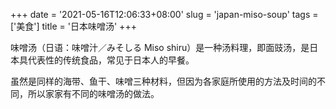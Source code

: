 +++
date = '2021-05-16T12:06:33+08:00'
slug = 'japan-miso-soup'
tags = ['美食']
title = '日本味噌汤'
+++

味噌汤（日语：味噌汁／みそしる Miso shiru）是一种汤料理，即面豉汤，是日本具代表性的传统食品，常见于日本人的早餐。

虽然是同样的海带、鱼干、味噌三种材料，但因为各家庭所使用的方法及时间的不同，所以家家有不同的味噌汤的做法。
